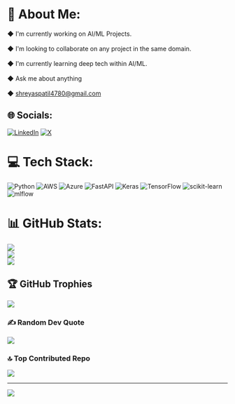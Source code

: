 # 💫 About Me:
◆ I'm currently working on AI/ML Projects.<br><br>◆ I'm looking to collaborate on any project in the same domain.<br><br>◆ I'm currently learning deep tech within AI/ML. <br><br>◆ Ask me about anything<br><br>◆ shreyaspatil4780@gmail.com


## 🌐 Socials:
[![LinkedIn](https://img.shields.io/badge/LinkedIn-%230077B5.svg?logo=linkedin&logoColor=white)](https://linkedin.com/in/shreyas-patil-abcd) [![X](https://img.shields.io/badge/X-black.svg?logo=X&logoColor=white)](https://x.com/__shreyas_patil) 

# 💻 Tech Stack:
![Python](https://img.shields.io/badge/python-3670A0?style=for-the-badge&logo=python&logoColor=ffdd54) ![AWS](https://img.shields.io/badge/AWS-%23FF9900.svg?style=for-the-badge&logo=amazon-aws&logoColor=white) ![Azure](https://img.shields.io/badge/azure-%230072C6.svg?style=for-the-badge&logo=microsoftazure&logoColor=white) ![FastAPI](https://img.shields.io/badge/FastAPI-005571?style=for-the-badge&logo=fastapi) ![Keras](https://img.shields.io/badge/Keras-%23D00000.svg?style=for-the-badge&logo=Keras&logoColor=white) ![TensorFlow](https://img.shields.io/badge/TensorFlow-%23FF6F00.svg?style=for-the-badge&logo=TensorFlow&logoColor=white) ![scikit-learn](https://img.shields.io/badge/scikit--learn-%23F7931E.svg?style=for-the-badge&logo=scikit-learn&logoColor=white) ![mlflow](https://img.shields.io/badge/mlflow-%23d9ead3.svg?style=for-the-badge&logo=numpy&logoColor=blue)
# 📊 GitHub Stats:
![](https://github-readme-stats.vercel.app/api?username=Shreyas-Patil-01&theme=transparent&hide_border=false&include_all_commits=true&count_private=true)<br/>
![](https://github-readme-streak-stats.herokuapp.com/?user=Shreyas-Patil-01&theme=transparent&hide_border=false)<br/>
![](https://github-readme-stats.vercel.app/api/top-langs/?username=Shreyas-Patil-01&theme=transparent&hide_border=false&include_all_commits=true&count_private=true&layout=compact)

## 🏆 GitHub Trophies
![](https://github-profile-trophy.vercel.app/?username=Shreyas-Patil-01&theme=radical&no-frame=false&no-bg=true&margin-w=4)

### ✍️ Random Dev Quote
![](https://quotes-github-readme.vercel.app/api?type=horizontal&theme=radical)

### 🔝 Top Contributed Repo
![](https://github-contributor-stats.vercel.app/api?username=Shreyas-Patil-01&limit=5&theme=dark&combine_all_yearly_contributions=true)

---
[![](https://visitcount.itsvg.in/api?id=Shreyas-Patil-01&icon=0&color=0)](https://visitcount.itsvg.in)

<!-- Proudly created with GPRM ( https://gprm.itsvg.in ) -->
